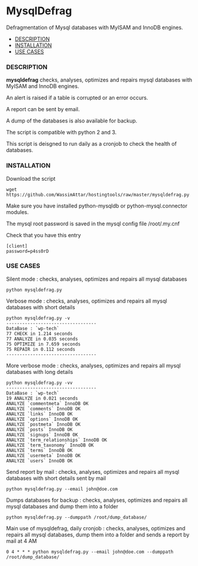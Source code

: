 # MysqlDefrag

Defragmentation of Mysql databases with MyISAM and InnoDB engines.

- [DESCRIPTION](#description)
- [INSTALLATION](#installation)
- [USE CASES](#use-cases)

### DESCRIPTION
**mysqldefrag** checks, analyses, optimizes and repairs mysql databases with MyISAM and InnoDB engines.

An alert is raised if a table is corrupted or an error occurs.

A report can be sent by email.

A dump of the databases is also available for backup.

The script is compatible with python 2 and 3.

This script is deisgned to run daily as a cronjob to check the health of databases.

### INSTALLATION
Download the script

    wget https://github.com/WassimAttar/hostingtools/raw/master/mysqldefrag.py

Make sure you have installed python-mysqldb or python-mysql.connector modules.

The mysql root password is saved in the mysql config file /root/.my.cnf

Check that you have this entry

    [client]
    password=p4ss0rD

### USE CASES
Silent mode : checks, analyses, optimizes and repairs all mysql databases

    python mysqldefrag.py

Verbose mode : checks, analyses, optimizes and repairs all mysql databases with short details

    python mysqldefrag.py -v
    ----------------------------------
    DataBase : `wp-tech`
    77 CHECK in 1.214 seconds
    77 ANALYZE in 0.035 seconds
    75 OPTIMIZE in 7.659 seconds
    75 REPAIR in 0.112 seconds
    ----------------------------------

More verbose mode : checks, analyses, optimizes and repairs all mysql databases with long details

    python mysqldefrag.py -vv
    ----------------------------------
    DataBase : `wp-tech`
    19 ANALYZE in 0.021 seconds
    ANALYZE `commentmeta` InnoDB OK
    ANALYZE `comments` InnoDB OK
    ANALYZE `links` InnoDB OK
    ANALYZE `options` InnoDB OK
    ANALYZE `postmeta` InnoDB OK
    ANALYZE `posts` InnoDB OK
    ANALYZE `signups` InnoDB OK
    ANALYZE `term_relationships` InnoDB OK
    ANALYZE `term_taxonomy` InnoDB OK
    ANALYZE `terms` InnoDB OK
    ANALYZE `usermeta` InnoDB OK
    ANALYZE `users` InnoDB OK

Send report by mail : checks, analyses, optimizes and repairs all mysql databases with short details sent by mail

    python mysqldefrag.py --email john@doe.com

Dumps databases for backup : checks, analyses, optimizes and repairs all mysql databases and dump them into a folder

    python mysqldefrag.py --dumppath /root/dump_database/

Main use of mysqldefrag, daily cronjob : checks, analyses, optimizes and repairs all mysql databases, dump them into a folder and sends a report by mail at 4 AM

    0 4 * * * python mysqldefrag.py --email john@doe.com --dumppath /root/dump_database/

